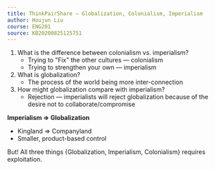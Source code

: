 ```yaml
---
title: ThinkPairShare — Globalization, Colonialism, Imperialism
author: Houjun Liu
course: ENG201
source: KB20200825125751
---
```


1) What is the difference between colonialism vs. imperialism?
    * Trying to "Fix" the other cultures — colonialism
    * Trying to strengthen your own — imperialism
2) What is globalization?
    * The process of the world being more inter-connection
3) How might globalization compare with imperialism?
    * Rejection — imperialists will reject globalization because of the desire not to collaborate/compromise

**Imperialism => Globalization**
* Kingland => Companyland
* Smaller, product-based control

But! All three things {Globalization, Imperialism, Colonialism} requires exploitation.
